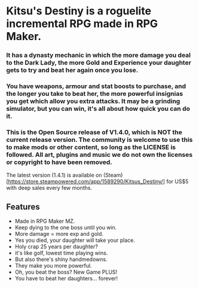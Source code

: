 # Kitsu's Destiny is a roguelite incremental RPG made in RPG Maker.
### It has a dynasty mechanic in which the more damage you deal to the Dark Lady, the more Gold and Experience your daughter gets to try and beat her again once you lose. 
### You have weapons, armour and stat boosts to purchase, and the longer you take to beat her, the more powerful insignias you get which allow you extra attacks. It may be a grinding simulator, but you can win, it's all about how quick you can do it.
### This is the Open Source release of V1.4.0, which is NOT the current release version. The community is welcome to use this to make mods or other content, so long as the LICENSE is followed. All art, plugins and music we do not own the licenses or copyright to have been removed.

The latest version (1.4.1) is available on (Steam)[https://store.steampowered.com/app/1589290/Kitsus_Destiny/] for US$5 with deep sales every few months.

## Features
- Made in RPG Maker MZ.
- Keep dying to the one boss until you win.
- More damage = more exp and gold.
- Yes you died, your daughter will take your place.
- Holy crap 25 years per daughter?
- it's like golf, lowest time playing wins.
- But also there's shiny handmedowns.
- They make you more powerful.
- Oh, you beat the boss? New Game PLUS!
- You have to beat her daughters... forever!
